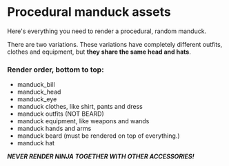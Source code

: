 # Procedural manduck assets
Here's everything you need to render a procedural, random manduck.

There are two variations. These variations have completely different outfits, clothes and equipment, but **they share the same head and hats**.

### Render order, bottom to top:
- manduck_bill
- manduck_head
- manduck_eye
- manduck clothes, like shirt, pants and dress
- manduck outfits (NOT BEARD)
- manduck equipment, like weapons and wands
- manduck hands and arms
- manduck beard (must be rendered on top of everything.)
- manduck hat


**_NEVER RENDER NINJA TOGETHER WITH OTHER ACCESSORIES!_**
